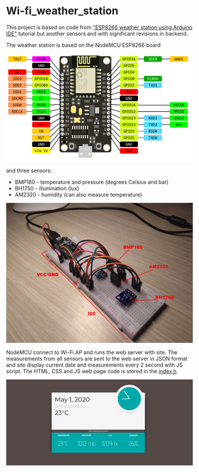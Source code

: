 # Wi-fi_weather_station
This project is based on code from ["ESP8266 weather station using Arduino IDE"](https://circuits4you.com/2019/03/22/esp8266-weather-station-arduino/) tutorial
but another sensors and with significant revisions in backend.

The weather station is based on the NodeMCU ESP8266 board
<p align="center">
  <img src="https://github.com/AndrewLaptev/wi-fi_weather_station/blob/master/docs/nodemcuv3_pinout.png"/>
</p>

and three sensors:
* BMP180 - temperature and pressure (degrees Celsius and bar)
* BH1750 - illumination (lux)
* AM2320 - humidity (can also measure temperature)
<p align="center">
  <img src="https://github.com/AndrewLaptev/wi-fi_weather_station/blob/master/docs/scheme.png"/>
</p>

NodeMCU connect to Wi-Fi AP and runs the web server with site. The measurements from all sensors are sent to the web server in JSON format and site display current date and measurements every 2 second with JS script. The HTML, CSS and JS web page code is stored in the [index.h](https://github.com/AndrewLaptev/wi-fi_weather_station/tree/master/include).

<p align="center">
  <img src="https://github.com/AndrewLaptev/wi-fi_weather_station/blob/master/docs/demo.png"/>
</p>
